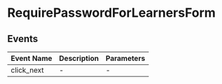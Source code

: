 # RequirePasswordForLearnersForm

## Events

<!-- @vuese:RequirePasswordForLearnersForm:events:start -->
|Event Name|Description|Parameters|
|---|---|---|
|click_next|-|-|

<!-- @vuese:RequirePasswordForLearnersForm:events:end -->
